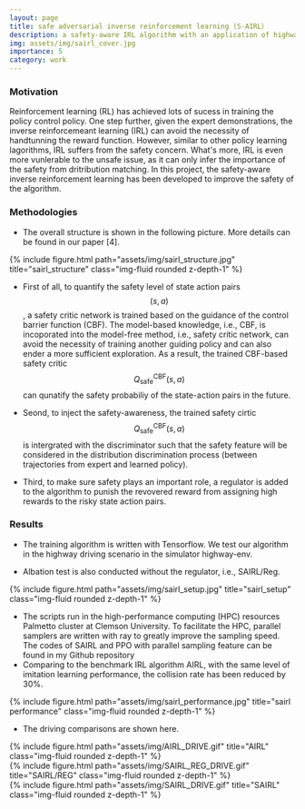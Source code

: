 ```yaml
---
layout: page
title: safe adversarial inverse reinforcement learning (S-AIRL）
description: a safety-aware IRL algorithm with an application of highway driving scenario
img: assets/img/sairl_cover.jpg
importance: 5
category: work
---
```



### Motivation

Reinforcement learning (RL) has achieved lots of sucess in training the policy control policy. One step further, given the expert demonstrations, the inverse reinforcemeant learning (IRL) can avoid the necessity of handtunning the reward function. However, similar to other policy learning lagorithms, IRL suffers from the safety concern. What's more, IRL is even more vunlerable to the unsafe issue, as it can only infer the importance of the safety from dritribution matching. In this project, the safety-aware inverse reinforcement learning has been developed to improve the safety of the algorithm. 

### Methodologies 
* The overall structure is shown in the following picture. More details can be found in our paper [4].

<div class="row justify-content-sm-center">
{% include figure.html path="assets/img/sairl_structure.jpg" title="sairl_structure" class="img-fluid rounded z-depth-1" %}
</div>

* First of all, to quantify the safety level of state action pairs $$(s,a)$$, a safety critic network is trained based on the guidance of the control barrier function (CBF). The model-based knowledge, i.e., CBF, is incoporated into the model-free method, i.e., safety critic network, can avoid the necessity of training another guiding policy and can also ender  a  more sufficient exploration. As a result, the trained CBF-based safety critic $$Q^{\textrm{CBF}}_{\textrm{safe}}(s,a)$$ can qunatify the safety probabiliy of the state-action pairs in the future. 

* Seond, to inject the safety-awareness, the trained safety cirtic  $$Q^{\textrm{CBF}}_{\textrm{safe}}(s,a)$$ is intergrated with the discriminator such that the safety feature will be considered in the distribution discrimination process (between trajectories from expert and learned policy). 

* Third, to make sure safety plays an important role, a regulator is added to the algorithm to punish the revovered reward from assigning high rewards to the risky state action pairs. 


### Results

* The training algorithm is written with Tensorflow. We test our algorithm in the highway driving scenario in the simulator highway-env. 

* Albation test is also conducted without the regulator, i.e., SAIRL/Reg.

<div class="row justify-content-sm-center">
{% include figure.html path="assets/img/sairl_setup.jpg" title="sairl_setup" class="img-fluid rounded z-depth-1" %}
</div>

* The scripts run in the high-performance computing (HPC) resources Palmetto cluster at Clemson University. To facilitate the HPC, parallel samplers are written with ray to greatly improve the sampling speed. The codes of SAIRL and PPO with parallel sampling feature can be found in my Github repository
* Comparing to the benchmark IRL algorithm AIRL, with the same level of imitation learning performance, the collision rate has been reduced by 30%. 

<div class="row justify-content-sm-center">
{% include figure.html path="assets/img/sairl_performance.jpg" title="sairl performance" class="img-fluid rounded z-depth-1" %}
</div>

* The driving comparisons are shown here. 

<div class="row">
    <div class="col-sm mt-3 mt-md-0">
        {% include figure.html path="assets/img/AIRL_DRIVE.gif" title="AIRL" class="img-fluid rounded z-depth-1" %}
    </div>
    <div class="col-sm mt-3 mt-md-0">
        {% include figure.html path="assets/img/SAIRL_REG_DRIVE.gif" title="SAIRL/REG" class="img-fluid rounded z-depth-1" %}
    </div>
    <div class="col-sm mt-3 mt-md-0">
        {% include figure.html path="assets/img/SAIRL_DRIVE.gif" title="SAIRL" class="img-fluid rounded z-depth-1" %}
    </div>
</div>

